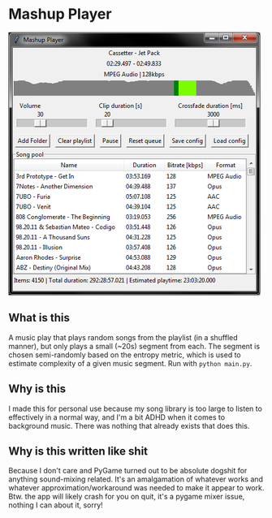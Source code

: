 # Mashup Player

![preview](./img/preview.png)

## What is this

A music play that plays random songs from the playlist (in a shuffled manner), but only plays a small (~20s) segment from each. The segment is chosen semi-randomly based on the entropy metric, which is used to estimate complexity of a given music segment. Run with `python main.py`.

## Why is this

I made this for personal use because my song library is too large to listen to effectively in a normal way, and I'm a bit ADHD when it comes to background music. There was nothing that already exists that does this.

## Why is this written like shit

Because I don't care and PyGame turned out to be absolute dogshit for anything sound-mixing related. It's an amalgamation of whatever works and whatever approximation/workaround was needed to make it appear to work. Btw. the app will likely crash for you on quit, it's a pygame mixer issue, nothing I can about it, sorry!

